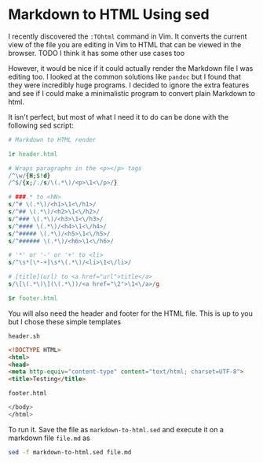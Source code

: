 # Markdown to HTML Using sed


I recently discovered the `:TOhtml` command in Vim. It converts the current view of the file you are editing in Vim to HTML that can be viewed in the browser. TODO I think it has some other use cases too

However, it would be nice if it could actually render the Markdown file I was editing too. I looked at the common solutions like `pandoc` but I found that they were incredibly huge programs. I decided to ignore the extra features and see if I could make a minimalistic program to convert plain Markdown to html.

It isn't perfect, but most of what I need it to do can be done with the following sed script:

```sed
# Markdown to HTML render

1r header.html

# Wraps paragraphs in the <p></p> tags
/^\w/{H;$!d}
/^$/{x;/./s/\(.*\)/<p>\1<\/p>/}

# ###.* to <hN>
s/^# \(.*\)/<h1>\1<\/h1>/
s/^## \(.*\)/<h2>\1<\/h2>/
s/^### \(.*\)/<h3>\1<\/h3>/
s/^#### \(.*\)/<h4>\1<\/h4>/
s/^##### \(.*\)/<h5>\1<\/h5>/
s/^###### \(.*\)/<h6>\1<\/h6>/

# '*' or '-' or '+' to <li>
s/^\s*[\*-+]\s*\(.*\)/<li>\1<\/li>/

# [title](url) to <a href="url">title</a>
s/\[\(.*\)\](\(.*\))/<a href="\2">\1<\/a>/g

$r footer.html
```

You will also need the header and footer for the HTML file. This is up to you but I chose these simple templates

`header.sh`
```html
<!DOCTYPE HTML>
<html>
<head>
<meta http-equiv="content-type" content="text/html; charset=UTF-8">
<title>Testing</title>
```

`footer.html`
```sh
</body>
</html>
```

To run it. Save the file as `markdown-to-html.sed` and execute it on a markdown file `file.md` as

```sh
sed -f markdown-to-html.sed file.md
```

